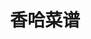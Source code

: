 ---
description: 除了菜谱，还有食材特性介绍。适合刨根问底的厨师。
layout: post
results:
- primaryGenreName: Food & Drink
  version: '1.0.0'
  artworkUrl100: http://a1809.phobos.apple.com/us/r30/Purple6/v4/05/26/c1/0526c14e-6f2d-52ce-ee45-2fa3b3dd67c9/mzl.ucnwfshb.png
  trackViewUrl: https://itunes.apple.com/cn/app/xiang-ha-cai-pu/id765421210?mt=8&uo=4
  artworkUrl60: http://a1090.phobos.apple.com/us/r30/Purple6/v4/28/9f/b1/289fb14e-ec30-ac41-0c12-35e9e9f2f553/Icon.png
  userRatingCountForCurrentVersion: 5
  sellerName: Yu Wang
  supportedDevices:
  - iPad2Wifi
  - iPhone-3GS
  - iPadFourthGen4G
  - iPadMini4G
  - iPadFourthGen
  - iPhone4S
  - iPodTouchFifthGen
  - iPad23G
  - iPodTouchourthGen
  - iPhone5s
  - iPadThirdGen
  - iPadMini
  - iPadThirdGen4G
  - iPhone5c
  - iPhone5
  - iPhone4
  genres:
  - 美食佳饮
  - 生活
  trackName: 香哈菜谱
  description: "香哈菜谱是香哈网专为手机用户打造的菜谱应用，超过百万人正在使用！ \n香哈菜谱不仅有丰富的精选菜谱、食材功效与作用及营养价值、食物相克大全；还有人性化的体验：发现中意的菜谱，可将用料添加到购买清单，和TA一边买菜一边看菜谱；同时，也可把你喜欢的美食分享给朋友们。这里有数十万宝贝，百万吃货，还等什么呢，一起来吧！
    \n香哈菜谱，把美食与爱装进口袋；掌上美食，指尖传递美味与真情！"
  price: 0
  trackId: 765421210
  releaseDate: '2013-12-03T11:02:57Z'
  screenshotUrls:
  - http://a5.mzstatic.com/us/r30/Purple/v4/35/27/07/3527077c-c1fa-d10a-0695-08769b00aa61/screen1136x1136.jpeg
  - http://a1.mzstatic.com/us/r30/Purple/v4/e9/4f/1a/e94f1ad8-8b0a-dedd-b315-66d6b005b097/screen1136x1136.jpeg
  - http://a5.mzstatic.com/us/r30/Purple/v4/d3/4c/a3/d34ca3e8-37fb-b2eb-e039-ef236dc2b711/screen1136x1136.jpeg
  - http://a2.mzstatic.com/us/r30/Purple6/v4/68/2b/87/682b87fa-1a84-6031-d7db-c7ecad704a3a/screen1136x1136.jpeg
  primaryGenreId: 6023
  userRatingCount: 5
  averageUserRatingForCurrentVersion: 5
  kind: software
  fileSizeBytes: '3977472'
  bundleId: com.xiangha.XiangHa1
  trackContentRating: 4+
  artistName: Yu Wang
  trackCensoredName: 香哈菜谱
  isGameCenterEnabled: false
  contentAdvisoryRating: 4+
  languageCodesISO2A:
  - EN
  averageUserRating: 5
  features: &a []
  wrapperType: software
  artworkUrl512: http://a1809.phobos.apple.com/us/r30/Purple6/v4/05/26/c1/0526c14e-6f2d-52ce-ee45-2fa3b3dd67c9/mzl.ucnwfshb.png
  formattedPrice: 免费
  artistId: 765421213
  genreIds:
  - '6023'
  - '6012'
  currency: CNY
  ipadScreenshotUrls: *a
category: 美食佳饮
tags: tag1
resultCount: 1
title: 香哈菜谱

---